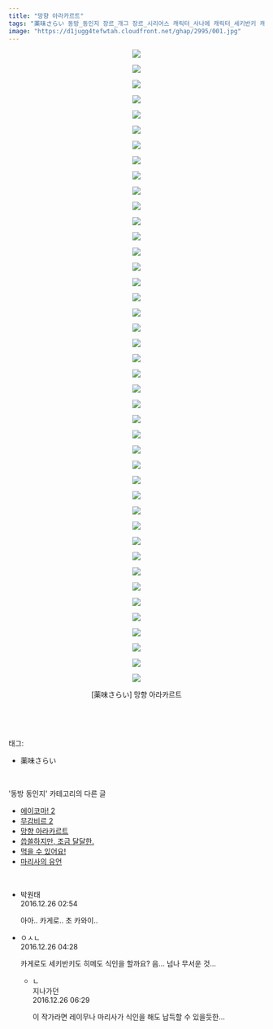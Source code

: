 ```yaml
---
title: "망향 아라카르트"
tags: "薬味さらい 동방_동인지 장르_개그 장르_시리어스 캐릭터_사나에 캐릭터_세키반키 캐릭터_카게로 캐릭터_와카사기히메"
image: "https://d1jugg4tefwtah.cloudfront.net/ghap/2995/001.jpg"
---
```

<div class="article">
<p style="text-align: center; clear: none; float: none;"><img src="{{ site.imgserver11 }}/ghap/2995/001.jpg"/></p>
<p style="text-align: center; clear: none; float: none;"><img src="{{ site.imgserver11 }}/ghap/2995/002.jpg"/></p>
<p style="text-align: center; clear: none; float: none;"><img src="{{ site.imgserver11 }}/ghap/2995/003.jpg"/></p>
<p style="text-align: center; clear: none; float: none;"><img src="{{ site.imgserver11 }}/ghap/2995/004.jpg"/></p>
<p style="text-align: center; clear: none; float: none;"><img src="{{ site.imgserver11 }}/ghap/2995/005.jpg"/></p>
<p style="text-align: center; clear: none; float: none;"><img src="{{ site.imgserver11 }}/ghap/2995/006.jpg"/></p>
<p style="text-align: center; clear: none; float: none;"><img src="{{ site.imgserver11 }}/ghap/2995/007.jpg"/></p>
<p style="text-align: center; clear: none; float: none;"><img src="{{ site.imgserver11 }}/ghap/2995/008.jpg"/></p>
<p style="text-align: center; clear: none; float: none;"><img src="{{ site.imgserver11 }}/ghap/2995/009.jpg"/></p>
<p style="text-align: center; clear: none; float: none;"><img src="{{ site.imgserver11 }}/ghap/2995/010.jpg"/></p>
<p style="text-align: center; clear: none; float: none;"><img src="{{ site.imgserver11 }}/ghap/2995/011.jpg"/></p>
<p style="text-align: center; clear: none; float: none;"><img src="{{ site.imgserver11 }}/ghap/2995/012.jpg"/></p>
<p style="text-align: center; clear: none; float: none;"><img src="{{ site.imgserver11 }}/ghap/2995/013.jpg"/></p>
<p style="text-align: center; clear: none; float: none;"><img src="{{ site.imgserver11 }}/ghap/2995/014.jpg"/></p>
<p style="text-align: center; clear: none; float: none;"><img src="{{ site.imgserver11 }}/ghap/2995/015.jpg"/></p>
<p style="text-align: center; clear: none; float: none;"><img src="{{ site.imgserver11 }}/ghap/2995/016.jpg"/></p>
<p style="text-align: center; clear: none; float: none;"><img src="{{ site.imgserver11 }}/ghap/2995/017.jpg"/></p>
<p style="text-align: center; clear: none; float: none;"><img src="{{ site.imgserver11 }}/ghap/2995/018.jpg"/></p>
<p style="text-align: center; clear: none; float: none;"><img src="{{ site.imgserver11 }}/ghap/2995/019.jpg"/></p>
<p style="text-align: center; clear: none; float: none;"><img src="{{ site.imgserver11 }}/ghap/2995/020.jpg"/></p>
<p style="text-align: center; clear: none; float: none;"><img src="{{ site.imgserver11 }}/ghap/2995/021.jpg"/></p>
<p style="text-align: center; clear: none; float: none;"><img src="{{ site.imgserver11 }}/ghap/2995/022.jpg"/></p>
<p style="text-align: center; clear: none; float: none;"><img src="{{ site.imgserver11 }}/ghap/2995/023.jpg"/></p>
<p style="text-align: center; clear: none; float: none;"><img src="{{ site.imgserver11 }}/ghap/2995/024.jpg"/></p>
<p style="text-align: center; clear: none; float: none;"><img src="{{ site.imgserver11 }}/ghap/2995/025.jpg"/></p>
<p style="text-align: center; clear: none; float: none;"><img src="{{ site.imgserver11 }}/ghap/2995/026.jpg"/></p>
<p style="text-align: center; clear: none; float: none;"><img src="{{ site.imgserver11 }}/ghap/2995/027.jpg"/></p>
<p style="text-align: center; clear: none; float: none;"><img src="{{ site.imgserver11 }}/ghap/2995/028.jpg"/></p>
<p style="text-align: center; clear: none; float: none;"><img src="{{ site.imgserver11 }}/ghap/2995/029.jpg"/></p>
<p style="text-align: center; clear: none; float: none;"><img src="{{ site.imgserver11 }}/ghap/2995/030.jpg"/></p>
<p style="text-align: center; clear: none; float: none;"><img src="{{ site.imgserver11 }}/ghap/2995/031.jpg"/></p>
<p style="text-align: center; clear: none; float: none;"><img src="{{ site.imgserver11 }}/ghap/2995/032.jpg"/></p>
<p style="text-align: center; clear: none; float: none;"><img src="{{ site.imgserver11 }}/ghap/2995/033.jpg"/></p>
<p style="text-align: center; clear: none; float: none;"><img src="{{ site.imgserver11 }}/ghap/2995/034.jpg"/></p>
<p style="text-align: center; clear: none; float: none;"><img src="{{ site.imgserver11 }}/ghap/2995/035.jpg"/></p>
<p style="text-align: center; clear: none; float: none;"><img src="{{ site.imgserver11 }}/ghap/2995/036.jpg"/></p>
<p style="text-align: center; clear: none; float: none;"><img src="{{ site.imgserver11 }}/ghap/2995/037.jpg"/></p>
<p style="text-align: center; clear: none; float: none;"><img src="{{ site.imgserver11 }}/ghap/2995/038.jpg"/></p>
<p style="text-align: center; clear: none; float: none;"><img src="{{ site.imgserver11 }}/ghap/2995/039.jpg"/></p>
<p style="text-align: center; clear: none; float: none;"><img src="{{ site.imgserver11 }}/ghap/2995/040.jpg"/></p>
<p style="text-align: center; clear: none; float: none;"><img src="{{ site.imgserver11 }}/ghap/2995/041.jpg"/></p>
<p style="text-align: center; clear: none; float: none;"><img src="{{ site.imgserver11 }}/ghap/2995/042.jpg"/></p>
<p style="text-align: center; clear: none; float: none;">[薬味さらい] 망향 아라카르트</p>
<p><br/></p>
</div><br/>
<div class="tagTrail">
<p>태그: </p>
<ul>
<li>薬味さらい</li>
</ul>
</div><br/>
<div class="another">
<p>'동방 동인지' 카테고리의 다른 글</p>
<ul>
<li><a href="/ghap_2997">에이코마! 2</a></li>
<li><a href="/ghap_2996">무감비르 2</a></li>
<li><a href="/ghap_2995">망향 아라카르트</a></li>
<li><a href="/ghap_2993">씁쓸하지만, 조금 달달한.</a></li>
<li><a href="/ghap_2986">먹을 수 있어요!</a></li>
<li><a href="/ghap_2981">마리사의 유언</a></li>
</ul>
</div><br/>
<div class="cb_module cb_fluid">
<div class="cb_wrt cb_profile">
<div class="comment">
<ul>
<li class="cb_thumb_off" id="comment14877077">
<div class="cb_comment_area">
<div class="cb_info_area">
<div class="cb_section">
<span class="cb_nick_name">박원태</span>
</div>
<div class="cb_section">
<span class="cb_date">2016.12.26 02:54 </span>
</div>
</div>
<div class="cb_dsc_comment">
<p class="cb_dsc">
											아아.. 카게로.. 초 카와이..
										</p>
</div>
</div></li>
<li class="cb_thumb_off" id="comment14877092">
<div class="cb_comment_area">
<div class="cb_info_area">
<div class="cb_section">
<span class="cb_nick_name">ㅇㅅㄴ</span>
</div>
<div class="cb_section">
<span class="cb_date">2016.12.26 04:28 </span>
</div>
</div>
<div class="cb_dsc_comment">
<p class="cb_dsc">
											카게로도 세키반키도 히메도 식인을 할까요? 음... 넘나 무서운 것...
										</p>
</div>
<ul>
<li class="cb_thumb_off" id="comment14877106">
<span class="cb_bu_subnode">ㄴ</span>
<div class="cb_comment_area">
<div class="cb_info_area">
<div class="cb_section">
<span class="cb_nick_name">지나가던</span>
</div>
<div class="cb_section">
<span class="cb_date">2016.12.26 06:29 </span>
</div>
</div>
<div class="cb_dsc_comment">
<p class="cb_dsc">
																이 작가라면 레이무나 마리사가 식인을 해도 납득할 수 있을듯한...
															</p>
</div>
</div>
</li>
</ul>
</div></li>
</ul>
</div>
</div><!-- commentList close -->
</div><br/>

